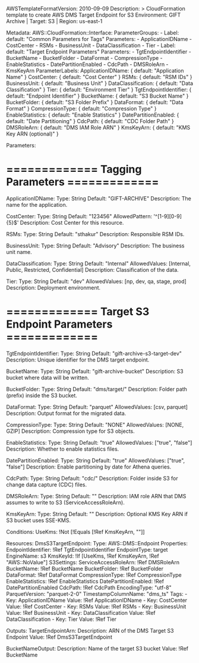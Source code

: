 AWSTemplateFormatVersion: 2010-09-09
Description: >
  CloudFormation template to create AWS DMS Target Endpoint for S3
  Environment: GIFT Archive | Target: S3 | Region: us-east-1

Metadata:
  AWS::CloudFormation::Interface:
    ParameterGroups:
      - Label:
          default: "Common Parameters for Tags"
        Parameters:
          - ApplicationIDName
          - CostCenter
          - RSMs
          - BusinessUnit
          - DataClassification
          - Tier
      - Label:
          default: "Target Endpoint Parameters"
        Parameters:
          - TgtEndpointIdentifier
          - BucketName
          - BucketFolder
          - DataFormat
          - CompressionType
          - EnableStatistics
          - DatePartitionEnabled
          - CdcPath
          - DMSRoleArn
          - KmsKeyArn
    ParameterLabels:
      ApplicationIDName: { default: "Application Name" }
      CostCenter:       { default: "Cost Center" }
      RSMs:             { default: "RSM IDs" }
      BusinessUnit:     { default: "Business Unit" }
      DataClassification: { default: "Data Classification" }
      Tier:             { default: "Environment Tier" }
      TgtEndpointIdentifier: { default: "Endpoint Identifier" }
      BucketName:       { default: "S3 Bucket Name" }
      BucketFolder:     { default: "S3 Folder Prefix" }
      DataFormat:       { default: "Data Format" }
      CompressionType:  { default: "Compression Type" }
      EnableStatistics: { default: "Enable Statistics" }
      DatePartitionEnabled: { default: "Date Partitioning" }
      CdcPath:          { default: "CDC Folder Path" }
      DMSRoleArn:       { default: "DMS IAM Role ARN" }
      KmsKeyArn:        { default: "KMS Key ARN (optional)" }

Parameters:
  # ============= Tagging Parameters =============
  ApplicationIDName:
    Type: String
    Default: "GIFT-ARCHIVE"
    Description: The name for the application.

  CostCenter:
    Type: String
    Default: "123456"
    AllowedPattern: '^[1-9][0-9]{5}$'
    Description: Cost Center for this resource.

  RSMs:
    Type: String
    Default: "sthakur"
    Description: Responsible RSM IDs.

  BusinessUnit:
    Type: String
    Default: "Advisory"
    Description: The business unit name.

  DataClassification:
    Type: String
    Default: "Internal"
    AllowedValues: [Internal, Public, Restricted, Confidential]
    Description: Classification of the data.

  Tier:
    Type: String
    Default: "dev"
    AllowedValues: [np, dev, qa, stage, prod]
    Description: Deployment environment.

  # ============= Target S3 Endpoint Parameters =============
  TgtEndpointIdentifier:
    Type: String
    Default: "gift-archive-s3-target-dev"
    Description: Unique identifier for the DMS target endpoint.

  BucketName:
    Type: String
    Default: "gift-archive-bucket"
    Description: S3 bucket where data will be written.

  BucketFolder:
    Type: String
    Default: "dms/target/"
    Description: Folder path (prefix) inside the S3 bucket.

  DataFormat:
    Type: String
    Default: "parquet"
    AllowedValues: [csv, parquet]
    Description: Output format for the migrated data.

  CompressionType:
    Type: String
    Default: "NONE"
    AllowedValues: [NONE, GZIP]
    Description: Compression type for S3 objects.

  EnableStatistics:
    Type: String
    Default: "true"
    AllowedValues: ["true", "false"]
    Description: Whether to enable statistics files.

  DatePartitionEnabled:
    Type: String
    Default: "true"
    AllowedValues: ["true", "false"]
    Description: Enable partitioning by date for Athena queries.

  CdcPath:
    Type: String
    Default: "cdc/"
    Description: Folder inside S3 for change data capture (CDC) files.

  DMSRoleArn:
    Type: String
    Default: ""
    Description: IAM role ARN that DMS assumes to write to S3 (ServiceAccessRoleArn).

  KmsKeyArn:
    Type: String
    Default: ""
    Description: Optional KMS Key ARN if S3 bucket uses SSE-KMS.

Conditions:
  UseKms: !Not [!Equals [!Ref KmsKeyArn, ""]]

Resources:
  DmsS3TargetEndpoint:
    Type: AWS::DMS::Endpoint
    Properties:
      EndpointIdentifier: !Ref TgtEndpointIdentifier
      EndpointType: target
      EngineName: s3
      KmsKeyId: !If [UseKms, !Ref KmsKeyArn, !Ref "AWS::NoValue"]
      S3Settings:
        ServiceAccessRoleArn: !Ref DMSRoleArn
        BucketName: !Ref BucketName
        BucketFolder: !Ref BucketFolder
        DataFormat: !Ref DataFormat
        CompressionType: !Ref CompressionType
        EnableStatistics: !Ref EnableStatistics
        DatePartitionEnabled: !Ref DatePartitionEnabled
        CdcPath: !Ref CdcPath
        EncodingType: "utf-8"
        ParquetVersion: "parquet-2-0"
        TimestampColumnName: "dms_ts"
      Tags:
        - Key: ApplicationIDName
          Value: !Ref ApplicationIDName
        - Key: CostCenter
          Value: !Ref CostCenter
        - Key: RSMs
          Value: !Ref RSMs
        - Key: BusinessUnit
          Value: !Ref BusinessUnit
        - Key: DataClassification
          Value: !Ref DataClassification
        - Key: Tier
          Value: !Ref Tier

Outputs:
  TargetEndpointArn:
    Description: ARN of the DMS Target S3 Endpoint
    Value: !Ref DmsS3TargetEndpoint

  BucketNameOutput:
    Description: Name of the target S3 bucket
    Value: !Ref BucketName